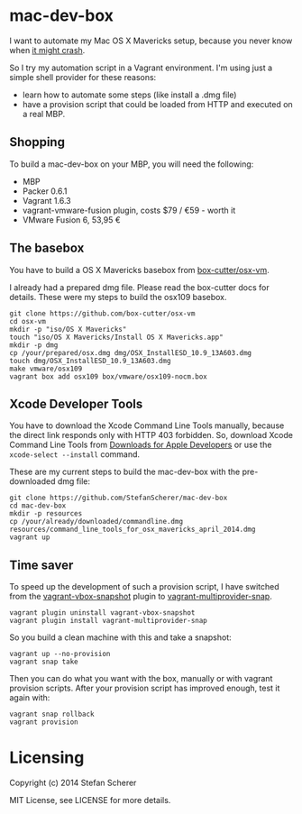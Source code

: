 # mac-dev-box
I want to automate my Mac OS X Mavericks setup, because you never know when [it might crash](https://www.youtube.com/watch?v=x_ppg054OR0).

So I try my automation script in a Vagrant environment. I'm using just a simple shell provider for these reasons:

* learn how to automate some steps (like install a .dmg file)
* have a provision script that could be loaded from HTTP and executed on a real MBP.

## Shopping
To build a mac-dev-box on your MBP, you will need the following:

* MBP
* Packer 0.6.1
* Vagrant 1.6.3
* vagrant-vmware-fusion plugin, costs $79 / €59 - worth it
* VMware Fusion 6, 53,95 €

## The basebox
You have to build a OS X Mavericks basebox from [box-cutter/osx-vm](https://github.com/box-cutter/osx-vm).

I already had a prepared dmg file. Please read the box-cutter docs for details.
These were my steps to build the osx109 basebox.

```
git clone https://github.com/box-cutter/osx-vm
cd osx-vm
mkdir -p "iso/OS X Mavericks"
touch "iso/OS X Mavericks/Install OS X Mavericks.app"
mkdir -p dmg
cp /your/prepared/osx.dmg dmg/OSX_InstallESD_10.9_13A603.dmg
touch dmg/OSX_InstallESD_10.9_13A603.dmg
make vmware/osx109
vagrant box add osx109 box/vmware/osx109-nocm.box
```

## Xcode Developer Tools
You have to download the Xcode Command Line Tools manually, because the direct link responds only with HTTP 403 forbidden. So, download Xcode Command Line Tools from [Downloads for Apple Developers](http://developer.apple.com/downloads/) or use the `xcode-select --install` command.

These are my current steps to build the mac-dev-box with the pre-downloaded dmg file:

```
git clone https://github.com/StefanScherer/mac-dev-box
cd mac-dev-box
mkdir -p resources
cp /your/already/downloaded/commandline.dmg resources/command_line_tools_for_osx_mavericks_april_2014.dmg
vagrant up
```

## Time saver
To speed up the development of such a provision script, I have switched from the 
[vagrant-vbox-snapshot](https://github.com/dergachev/vagrant-vbox-snapshot) plugin to [vagrant-multiprovider-snap](https://github.com/scalefactory/vagrant-multiprovider-snap).

```
vagrant plugin uninstall vagrant-vbox-snapshot
vagrant plugin install vagrant-multiprovider-snap
```

So you build a clean machine with this and take a snapshot:

```
vagrant up --no-provision
vagrant snap take
```

Then you can do what you want with the box, manually or with vagrant provision scripts. After your provision script has improved enough, test it again with:

```
vagrant snap rollback
vagrant provision
```

# Licensing
Copyright (c) 2014 Stefan Scherer

MIT License, see LICENSE for more details.